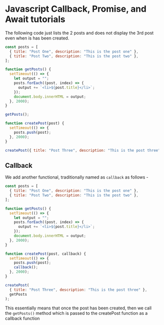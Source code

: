 # Javascript Callback, Promise, and Await tutorials

The following code just lists the 2 posts and does not display the 3rd post even when is has been created.

```javascript
const posts = [
  { title: "Post One", description: "This is the post one" },
  { title: "Post Two", description: "This is the post two" },
];

function getPosts() {
  setTimeout(() => {
    let output = "";
    posts.forEach((post, index) => {
      output += `<li>${post.title}</li>`;
    });
    document.body.innerHTML = output;
  }, 2000);
}

getPosts();

function createPost(post) {
  setTimeout(() => {
    posts.push(post);
  }, 2000);
}

createPost({ title: "Post Three", description: "This is the post three" });
```

## Callback

We add another functional, traditionally named as `callback` as follows -

```javascript
const posts = [
  { title: "Post One", description: "This is the post one" },
  { title: "Post Two", description: "This is the post two" },
];

function getPosts() {
  setTimeout(() => {
    let output = "";
    posts.forEach((post, index) => {
      output += `<li>${post.title}</li>`;
    });
    document.body.innerHTML = output;
  }, 2000);
}

function createPost(post, callback) {
  setTimeout(() => {
    posts.push(post);
    callback();
  }, 2000);
}

createPost(
  { title: "Post Three", description: "This is the post three" },
  getPosts
);
```

This essentially means that once the post has been created, then we call the `getPosts()` method which is passed to the createPost function as a callback function
